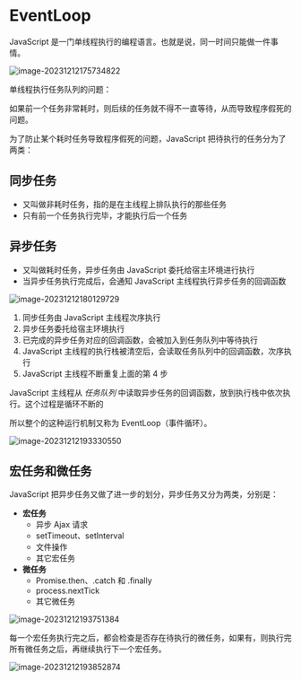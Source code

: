 # EventLoop

JavaScript 是一门单线程执行的编程语言。也就是说，同一时间只能做一件事情。

![image-20231212175734822](https://cdn.tencentfs.clboy.cn/images/2023/20231212175737268.png)

单线程执行任务队列的问题：

如果前一个任务非常耗时，则后续的任务就不得不一直等待，从而导致程序假死的问题。

为了防止某个耗时任务导致程序假死的问题，JavaScript 把待执行的任务分为了两类：

## 同步任务

- 又叫做非耗时任务，指的是在主线程上排队执行的那些任务
- 只有前一个任务执行完毕，才能执行后一个任务



## 异步任务

- 又叫做耗时任务，异步任务由 JavaScript 委托给宿主环境进行执行
- 当异步任务执行完成后，会通知 JavaScript 主线程执行异步任务的回调函数



![image-20231212180129729](https://cdn.tencentfs.clboy.cn/images/2023/20231212193338644.png)

1. 同步任务由 JavaScript 主线程次序执行
2. 异步任务委托给宿主环境执行
3. 已完成的异步任务对应的回调函数，会被加入到任务队列中等待执行
4. JavaScript 主线程的执行栈被清空后，会读取任务队列中的回调函数，次序执行
5. JavaScript 主线程不断重复上面的第 4 步



JavaScript 主线程从 *任务队列* 中读取异步任务的回调函数，放到执行栈中依次执行。这个过程是循环不断的

所以整个的这种运行机制又称为 EventLoop（事件循环）。

![image-20231212193330550](https://cdn.tencentfs.clboy.cn/images/2023/20231212193355898.png)



## 宏任务和微任务

JavaScript 把异步任务又做了进一步的划分，异步任务又分为两类，分别是：

- **宏任务**
  - 异步 Ajax 请求
  - setTimeout、setInterval
  - 文件操作
  - 其它宏任务
- **微任务**
  - Promise.then、.catch 和 .finally
  - process.nextTick
  - 其它微任务

![image-20231212193751384](https://cdn.tencentfs.clboy.cn/images/2023/20231212193805305.png)



每一个宏任务执行完之后，都会检查是否存在待执行的微任务，如果有，则执行完所有微任务之后，再继续执行下一个宏任务。

![image-20231212193852874](https://cdn.tencentfs.clboy.cn/images/2023/20231212193857032.png)

